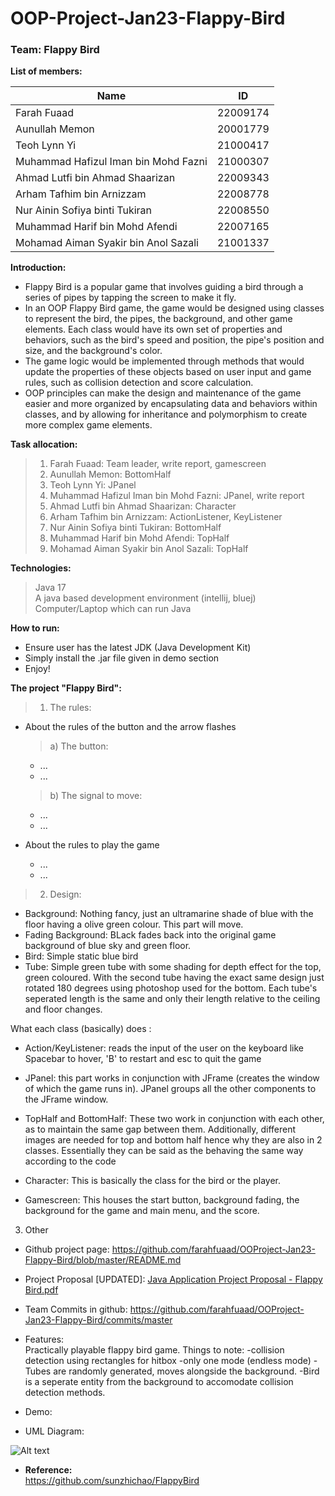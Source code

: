 # OOP-Project-Jan23-Flappy-Bird
### Team: Flappy Bird

**List of members:**  

|      Name      |      ID       |
| -------------- | ------------- |
|   Farah Fuaad  |    22009174   |
| Aunullah Memon |    20001779   |
|  Teoh Lynn Yi  |    21000417   |
|Muhammad Hafizul Iman bin Mohd Fazni  |    21000307   |
|   Ahmad Lutfi bin Ahmad Shaarizan  |    22009343   |
|  Arham Tafhim bin Arnizzam |    22008778   |
|  Nur Ainin Sofiya binti Tukiran  |    22008550   |
| Muhammad Harif bin Mohd Afendi |    22007165   |
|  Mohamad Aiman Syakir bin Anol Sazali   | 21001337 |



**Introduction:**
* Flappy Bird is a popular game that involves guiding a bird through a series of pipes by tapping the screen to make it fly. 
* In an OOP Flappy Bird game, the game would be designed using classes to represent the bird, the pipes, the background, and other game elements. Each class would have its own set of properties and behaviors, such as the bird's speed and position, the pipe's position and size, and the background's color. 
* The game logic would be implemented through methods that would update the properties of these objects based on user input and game rules, such as collision detection and score calculation. 
* OOP principles can make the design and maintenance of the game easier and more organized by encapsulating data and behaviors within classes, and by allowing for inheritance and polymorphism to create more complex game elements. 



**Task allocation:**
>1. Farah Fuaad: Team leader, write report, gamescreen
>2. Aunullah Memon: BottomHalf
>3. Teoh Lynn Yi: JPanel
>4. Muhammad Hafizul Iman bin Mohd Fazni: JPanel, write report
>5. Ahmad Lutfi bin Ahmad Shaarizan: Character
>6. Arham Tafhim bin Arnizzam: ActionListener, KeyListener
>7. Nur Ainin Sofiya binti Tukiran: BottomHalf
>8. Muhammad Harif bin Mohd Afendi: TopHalf
>9. Mohamad Aiman Syakir bin Anol Sazali: TopHalf


**Technologies:**
> Java 17  
> A java based development environment (intellij, bluej)
> Computer/Laptop which can run Java

**How to run:**  
- Ensure user has the latest JDK (Java Development Kit)
- Simply install the .jar file given in demo section
- Enjoy!

**The project "Flappy Bird":**
> 1. The rules:
- About the rules of the button and the arrow flashes
  > a) The button:
    + ...
    + ...

  > b) The signal to move:
    + ...
    + ...
- About the rules to play the game
    + ...
    + ...
> 2. Design:
- Background: Nothing fancy, just an ultramarine shade of blue with the floor having a olive green colour. This part will move.
- Fading Background: BLack fades back into the original game background of blue sky and green floor.
- Bird: Simple static blue bird
- Tube: Simple green tube with some shading for depth effect for the top, green coloured. With the second tube having the exact same design just rotated 180 degrees using photoshop used for the bottom. Each tube's seperated length is the same and only their length relative to the ceiling and floor changes.

What each class (basically) does :
- Action/KeyListener: reads the input of the user on the keyboard like Spacebar to hover, 'B' to restart and esc to quit the game

- JPanel: this part works in conjunction with JFrame (creates the window of which the game runs in). JPanel groups all the other components to the JFrame window.

- TopHalf and BottomHalf: These two work in conjunction with each other, as to maintain the same gap between them. Additionally, different images are needed for top and bottom half hence why they are also in 2 classes. Essentially they can be said as the behaving the same way according to the code

- Character: This is basically the class for the bird or the player.

- Gamescreen: This houses the start button, background fading, the background for the game and main menu, and the score.

3. Other
  * Github project page:  https://github.com/farahfuaad/OOProject-Jan23-Flappy-Bird/blob/master/README.md
  * Project Proposal [UPDATED]: [Java Application Project Proposal - Flappy Bird.pdf](https://github.com/farahfuaad/OOProject-Jan23-Flappy-Bird/files/11131667/Java.Application.Project.Proposal.-.Flappy.Bird.pdf)
  * Team Commits in github: https://github.com/farahfuaad/OOProject-Jan23-Flappy-Bird/commits/master 
  * Features:  
    Practically playable flappy bird game. Things to note:
    -collision detection using rectangles for hitbox
    -only one mode (endless mode)
    -Tubes are randomly generated, moves alongside the background.
    -Bird is a seperate entity from the background to accomodate collision detection methods.
  
* Demo:



* UML Diagram:  
<img title="a title" alt="Alt text" src="https://user-images.githubusercontent.com/71580075/223759005-2a61f2bf-4b4c-4520-864d-01aebbe97447.png">

* **Reference:**  
https://github.com/sunzhichao/FlappyBird



